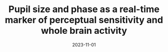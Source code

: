 ---
title: "Pupil size and phase as a real-time marker of perceptual sensitivity and whole brain activity"
project_id: consciousness
date: 2023-11-01
conference_id: "SFN_2023"
presenters:
   - victoria_gobo
   - javier_gonzalez-castillo
   - joshua_teves
   - micah_holness
   - peter_bandettini
   - sharif_kronemer
summary: ""
file: /assets/presentations/Gobo_et_al_SFN_2023.pdf
filename: Gobo_et_al_SFN_2023.pdf
layout: presentation
---